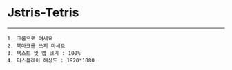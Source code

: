 ﻿# Jstris-Tetris

- - -


```
1. 크롬으로 여세요
2. 북마크를 쓰지 마세요
3. 텍스트 및 앱 크기 : 100%
4. 디스플레이 해상도 : 1920*1080
```

